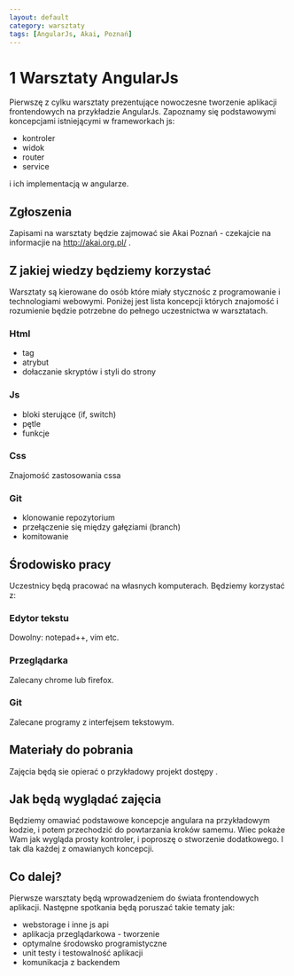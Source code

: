 ```yaml
---
layout: default
category: warsztaty
tags: [AngularJs, Akai, Poznań]
---
```

# 1 Warsztaty AngularJs
Pierwszę z cylku warsztaty prezentujące nowoczesne tworzenie aplikacji frontendowych na przykładzie AngularJs. Zapoznamy się podstawowymi koncepcjami istniejącymi w frameworkach js:

* kontroler
* widok
* router
* service

i ich implementacją w angularze.

## Zgłoszenia
Zapisami na warsztaty będzie zajmować sie Akai Poznań - czekajcie na informacjie na http://akai.org.pl/ .

## Z jakiej wiedzy będziemy korzystać
Warsztaty są kierowane do osób które miały stycznośc z programowanie i technologiami webowymi. Poniżej jest lista koncepcji których znajomość i rozumienie będzie potrzebne do pełnego uczestnictwa w warsztatach.

### Html
* tag
* atrybut
* dołaczanie skryptów i styli do strony

### Js
* bloki sterujące (if, switch)
* pętle
* funkcje

### Css 
Znajomość zastosowania cssa

### Git
* klonowanie repozytorium
* przełączenie się między gałęziami (branch)
* komitowanie

## Środowisko pracy
Uczestnicy będą pracować na własnych komputerach. Będziemy korzystać z:

### Edytor tekstu
Dowolny: notepad++, vim etc.

### Przeglądarka
Zalecany chrome lub firefox.

### Git
Zalecane programy z interfejsem tekstowym. 

## Materiały do pobrania
Zajęcia będą sie opierać o przykładowy projekt dostępy <tutaj>.

## Jak będą wyglądać zajęcia
Będziemy omawiać podstawowe koncepcje angulara na przykładowym kodzie, i potem przechodzić do powtarzania kroków samemu. Wiec pokaże Wam jak wygląda prosty kontroler, i poproszę o stworzenie dodatkowego. I tak dla każdej z omawianych koncepcji.

## Co dalej?

Pierwsze warsztaty będą wprowadzeniem do świata frontendowych aplikacji. Następne spotkania będą poruszać takie tematy jak:

* webstorage i inne js api
* aplikacja przeglądarkowa - tworzenie
* optymalne środowsko programistyczne
* unit testy i testowalność aplikacji
* komunikacja z backendem
